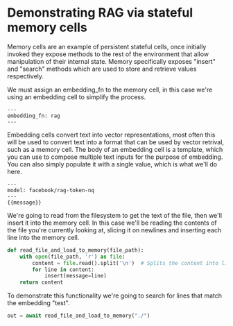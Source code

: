 # Demonstrating RAG via stateful memory cells

Memory cells are an example of persistent stateful cells, once initially invoked they expose methods 
to the rest of the environment that allow manipulation of their internal state. Memory specifically exposes "insert" and
"search" methods which are used to store and retrieve values respectively.

We must assign an embedding_fn to the memory cell, in this case we're using an embedding cell to simplify the process.
```memory (stateful_memory)
---
embedding_fn: rag
---
```

Embedding cells convert text into vector representations, most often this will be used
to convert text into a format that can be used by vector retrival, such as a memory cell.
The body of an embedding cell is a template, which you can use to compose multiple text inputs for
the purpose of embedding. You can also simply populate it with a single value, which is what we'll do here.
```embedding (rag)
---
model: facebook/rag-token-nq
---
{{message}}
```

We're going to read from the filesystem to get the text of the file, then we'll insert it into the memory cell.
In this case we'll be reading the contents of the file you're currently looking at, slicing it on newlines
and inserting each line into the memory cell.
```python
def read_file_and_load_to_memory(file_path):
    with open(file_path, 'r') as file:
        content = file.read().split('\n')  # Splits the content into lines
        for line in content:
            insert(message=line)
    return content
```


To demonstrate this functionality we're going to search for lines that match the embedding "test".
```python (entry)
out = await read_file_and_load_to_memory("./")
```
